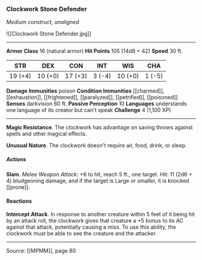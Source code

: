 ### Clockwork Stone Defender
_Medium construct, unaligned_

![[Clockwork Stone Defender.jpg]]




---

**Armor Class** 16 (natural armor)
**Hit Points** 105 (14d8 + 42)
**Speed** 30 ft.

| STR     | DEX     | CON     | INT     | WIS     | CHA     |
|---------|---------|---------|---------|---------|---------|
| 19 (+4) | 10 (+0) | 17 (+3) | 3 (-4) | 10 (+0) | 1 (-5) |

**Damage Immunities** poison
**Condition Immunities** [[charmed]], [[exhaustion]], [[frightened]], [[paralyzed]], [[petrified]], [[poisoned]]
**Senses** darkvision 60 ft.
**Passive Perception** 10
**Languages** understands one language of its creator but can't speak
**Challenge** 4 (1,100 XP)

---

**Magic Resistance**. The clockwork has advantage on saving throws against spells and other magical effects.

**Unusual Nature**. The clockwork doesn't require air, food, drink, or sleep.

##### Actions
**Slam**. _Melee Weapon Attack:_ +6 to hit, reach 5 ft., one target. Hit: 11 (2d6 + 4) bludgeoning damage, and if the target is Large or smaller, it is knocked [[prone]].

#### Reactions
**Intercept Attack**. In response to another creature within 5 feet of it being hit by an attack roll, the clockwork gives that creature a +5 bonus to its AC against that attack, potentially causing a miss. To use this ability, the clockwork must be able to see the creature and the attacker.


---

Source: [[MPMM]], page 80